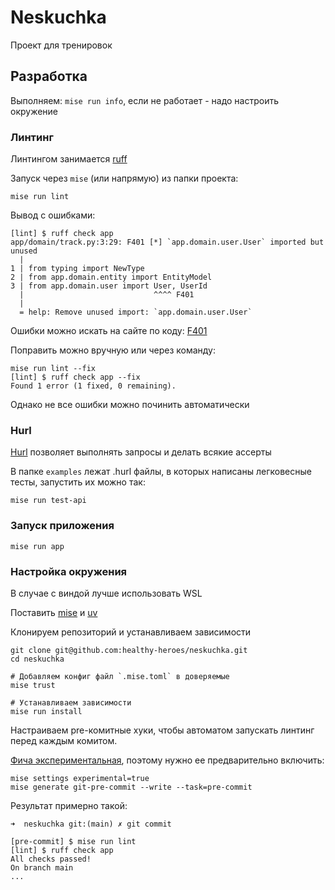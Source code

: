 # Neskuchka

Проект для тренировок


## Разработка
Выполняем: `mise run info`, если не работает - надо настроить окружение

### Линтинг
Линтингом занимается [ruff](https://docs.astral.sh/ruff/)

Запуск через `mise` (или напрямую) из папки проекта:
```
mise run lint
```

Вывод с ошибками:
```
[lint] $ ruff check app
app/domain/track.py:3:29: F401 [*] `app.domain.user.User` imported but unused
  |
1 | from typing import NewType
2 | from app.domain.entity import EntityModel
3 | from app.domain.user import User, UserId
  |                             ^^^^ F401
  |
  = help: Remove unused import: `app.domain.user.User`
```

Ошибки можно искать на сайте по коду: [F401](https://docs.astral.sh/ruff/rules/unused-import/)

Поправить можно вручную или через команду:
```
mise run lint --fix
[lint] $ ruff check app --fix
Found 1 error (1 fixed, 0 remaining).
```

Однако не все ошибки можно починить автоматически


### Hurl
[Hurl](https://github.com/Orange-OpenSource/hurl) позволяет выполнять запросы и делать всякие ассерты

В папке `examples` лежат .hurl файлы, в которых написаны легковесные тесты, запустить их можно так:

```
mise run test-api
```


### Запуск приложения
```
mise run app
```

###  Настройка окружения
В случае с виндой лучше использовать WSL

Поставить [mise](https://mise.jdx.dev/) и [uv](https://docs.astral.sh/uv/)

Клонируем репозиторий и устанавливаем зависимости
```
git clone git@github.com:healthy-heroes/neskuchka.git
cd neskuchka

# Добавляем конфиг файл `.mise.toml` в доверяемые 
mise trust

# Устанавливаем зависимости
mise run install
```

Настраиваем pre-комитные хуки, чтобы автоматом запускать линтинг перед каждым комитом.

[Фича экспериментальная](https://mise.jdx.dev/cli/generate/git-pre-commit.html), поэтому нужно ее предварительно включить:

```
mise settings experimental=true
mise generate git-pre-commit --write --task=pre-commit
```

Результат примерно такой:
```
➜  neskuchka git:(main) ✗ git commit

[pre-commit] $ mise run lint
[lint] $ ruff check app
All checks passed!
On branch main
...
```